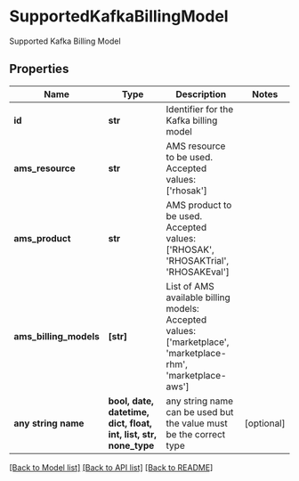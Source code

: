 # SupportedKafkaBillingModel

Supported Kafka Billing Model

## Properties
Name | Type | Description | Notes
------------ | ------------- | ------------- | -------------
**id** | **str** | Identifier for the Kafka billing model | 
**ams_resource** | **str** | AMS resource to be used. Accepted values: [&#39;rhosak&#39;] | 
**ams_product** | **str** | AMS product to be used. Accepted values: [&#39;RHOSAK&#39;, &#39;RHOSAKTrial&#39;, &#39;RHOSAKEval&#39;] | 
**ams_billing_models** | **[str]** | List of AMS available billing models: Accepted values: [&#39;marketplace&#39;, &#39;marketplace-rhm&#39;, &#39;marketplace-aws&#39;] | 
**any string name** | **bool, date, datetime, dict, float, int, list, str, none_type** | any string name can be used but the value must be the correct type | [optional]

[[Back to Model list]](../README.md#documentation-for-models) [[Back to API list]](../README.md#documentation-for-api-endpoints) [[Back to README]](../README.md)


